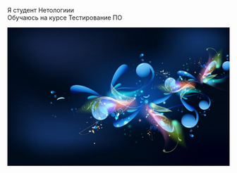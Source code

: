 Я студент Нетологиии  
Обучаюсь на курсе Тестирование ПО  

![DBeaver](https://github.com/Helga52/Zadanie3/blob/main/1547368057_27.jpg)